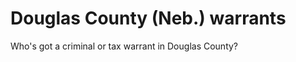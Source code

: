 Douglas County (Neb.) warrants
================

Who's got a criminal or tax warrant in Douglas County?
